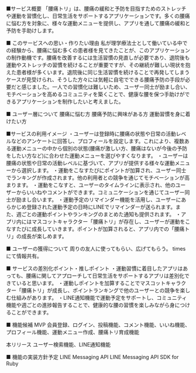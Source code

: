 ■サービス概要
「腰痛トリ」は、腰痛の緩和と予防を目指すためのストレッチや運動を習慣化し、日常生活をサポートするアプリケーションです。多くの腰痛に悩む方を対象に、様々な運動メニューを提供し、アプリを通して腰痛の緩和と予防を手助けします。

■ このサービスへの思い・作りたい理由
私が理学療法士として働いている中での経験から、腰痛に悩む多くの患者様を見てきたことが、このアプリケーションの制作動機です。腰痛を改善するには生活習慣の見直しが必要であり、退院後も運動やストレッチの習慣を続けることが重要ですが、その継続が難しい現状を抱えた患者様が多くいます。退院後に同じ生活習慣を続けることで再発してしまうケースが見受けられ、そうした方々には気軽に自宅でできる腰痛予防の手段が必要だと感じました。一人での習慣化は難しいため、ユーザー同士が励まし合い、モチベーションを高めるコミュニティを築くことで、健康な腰を保つ手助けができるアプリケーションを制作したいと考えました。

■ ユーザー層について
腰痛に悩む方
腰痛予防に興味がある方
運動習慣を身に着けたい方

■サービスの利用イメージ
・ユーザーは登録時に腰痛の状態や日常の活動レベルなどのアンケートに回答し、プロフィールを設定します。これにより、複数ある運動メニューの中から個別の状態(腰痛が激しい方、腰痛はないが今後の予防をしたい方など)に合わせた運動メニューを選びやすくなります。
・ユーザーは腰痛の状態や日常の活動レベルに基づいて、アプリが提供する様々な運動メニューから選択します。
・運動をこなすたびにポイントが加算され、ユーザー同士でランキングが作成されます。他の利用者との競争を通じてモチベーションが高まります。
・運動をこなすと、ユーザーのタイムラインに表示され、他のユーザーからいいねやコメントができます。コミュニケーションを通じてユーザー同士が励まし合います。
・運動予定のリマインダー機能を活用し、ユーザーにあらかじめ登録された運動予定の日時にLINEでリマインダーが送られます。また、週ごとの運動ポイントやランキングのまとめた通知も提供されます。
・アプリ内にはマスコットキャラクター「腰痛トリ」が存在し、ユーザーが運動をこなすたびに成長していきます。ポイントが加算されると、アプリ内での「腰痛トリ」の成長が楽しめます。

■ ユーザーの獲得について
周りの友人に使ってもらい、広げてもらう。
timesにて情報共有。

■ サービスの差別化ポイント・推しポイント
・運動習慣に着目したアプリはあっても、腰痛に関してアプローチして日常生活をサポートするアプリは差別化できていると思います。
・運動しポイントを加算することでマスコットキャラクター「腰痛トリ」が成長し、ポイントランキングで他のユーザーとの競争を楽しむ仕組みがあります。
・LINE通知機能で運動予定をサポートし、コミュニティ機能や週ごとの進捗報告することで、健康的な腰の習慣を楽しみながら身につけることができます。

■ 機能候補
MVP
会員登録、ログイン、投稿機能、コメント機能、いいね機能、プロフィール機能、運動メニュー作成、腰痛トリ育成機能

本リリース
ユーザー検索機能、LINE通知機能

■ 機能の実装方針予定
LINE Messaging API
LINE Messaging API SDK for Ruby